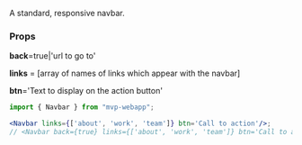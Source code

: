A standard, responsive navbar. 

### Props
**back**=true|'url to go to'

**links** = [array of names of links which appear with the navbar]

**btn**='Text to display on the action button'

```jsx
import { Navbar } from "mvp-webapp";

<Navbar links={['about', 'work', 'team']} btn='Call to action'/>;
// <Navbar back={true} links={['about', 'work', 'team']} btn='Call to action'/>;
```